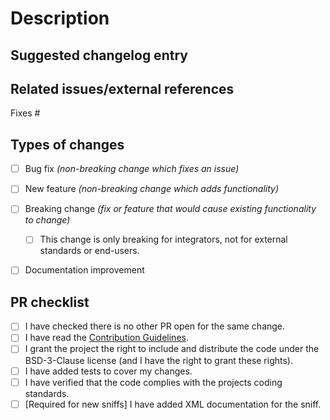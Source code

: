 <!-- Provide a general summary of your changes in the title above. -->

<!--
Please target the `master` branch when submitting your pull request, unless your change **only** applies to PHPCS 4.x.
-->

# Description
<!--
What do you want to achieve with this PR? Why did you write this code? What problem does this PR solve?
Describe your changes in detail and, if relevant, explain which choices you have made and why.
-->


## Suggested changelog entry
<!--
Please provide a short description of the change for the changelog.
This is only needed when this is an end-user, integrators or external standard maintainers facing change.
-->


## Related issues/external references

Fixes #


## Types of changes
<!-- What types of changes does your code introduce? Put an `x` in all the boxes that apply: -->
- [ ] Bug fix _(non-breaking change which fixes an issue)_
- [ ] New feature _(non-breaking change which adds functionality)_
- [ ] Breaking change _(fix or feature that would cause existing functionality to change)_
    - [ ] This change is only breaking for integrators, not for external standards or end-users.
- [ ] Documentation improvement


## PR checklist
<!-- Go over all the following points, and put an `x` in all the boxes that apply. -->
- [ ] I have checked there is no other PR open for the same change.
- [ ] I have read the [Contribution Guidelines](https://github.com/PHPCSStandards/PHP_CodeSniffer/blob/master/.github/CONTRIBUTING.md).
- [ ] I grant the project the right to include and distribute the code under the BSD-3-Clause license (and I have the right to grant these rights).
- [ ] I have added tests to cover my changes.
- [ ] I have verified that the code complies with the projects coding standards.
- [ ] [Required for new sniffs] I have added XML documentation for the sniff.

<!--
============================================================================================
Please make sure your pull request passes all continuous integration checks!

PRs which are failing their CI checks will likely be ignored by the maintainers.

Small PRs using atomic, descriptive commits are hugely appreciated as it will make
reviewing your changes easier for the maintainers.
============================================================================================
-->
